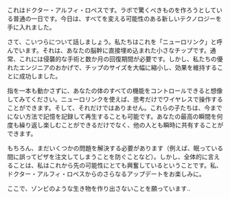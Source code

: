 これはドクター・アルフィ・ロペスです。ラボで驚くべきものを作ろうとしている普通の一日です。今日は、すべてを変える可能性のある新しいテクノロジーを手に入れました。

さて、こいつらについて話しましょう。私たちはこれを「ニューロリンク」と呼んでいます。それは、あなたの脳幹に直接埋め込まれた小さなチップです。通常、これには侵襲的な手術と数か月の回復期間が必要です。しかし、私たちの優れたエンジニアのおかげで、チップのサイズを大幅に縮小し、効果を維持することに成功しました。

指を一本も動かさずに、あなたの体のすべての機能をコントロールできると想像してみてください。ニューロリンクを使えば、思考だけでワイヤレスで操作することができます。そして、それだけではありません。これらの子たちは、今までにない方法で記憶を記録して再生することも可能です。あなたの最高の瞬間を何度も繰り返し楽しむことができるだけでなく、他の人とも瞬時に共有することができます。

もちろん、まだいくつかの問題を解決する必要があります（例えば、眠っている間に誤ってピザを注文してしまうことを防ぐことなど）。しかし、全体的に言えることは、私はこれから先の可能性にとても興奮しているということです。私、ドクター・アルフィ・ロペスからのさらなるアップデートをお楽しみに。

ここで、ゾンビのような生き物を作り出さないことを願っています..
